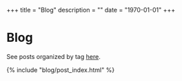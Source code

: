+++
title = "Blog"
description = ""
date = "1970-01-01"
+++

# Blog

See posts organized by tag [here](/blog/tags).

{% include "blog/post_index.html" %}
